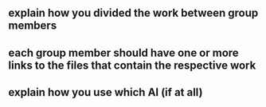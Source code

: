 ## explain how you divided the work between group members
## each group member should have one or more links to the files that contain the respective work
## explain how you use which AI (if at all)
